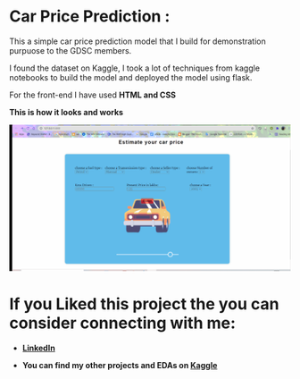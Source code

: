 # Car Price Prediction : 

This a simple car price prediction model that I build for demonstration purpuose to the GDSC members. 

I found the dataset on Kaggle, I took a lot of techniques from kaggle notebooks to build the model and deployed the model using flask. 

For the front-end I have used <b>HTML and CSS<b> 

This is how it looks and works 
<p align = 'center' >
    <img alt = 'home_imge' width = 550px src = 'results/car_price_prediction.gif'>
</p>

# If you Liked this project the you can consider connecting with me:
* [LinkedIn](https://www.linkedin.com/in/soumyadip-ghorai/) 

* You can find my other projects and EDAs on [Kaggle](https://www.kaggle.com/soumyadipghorai)
